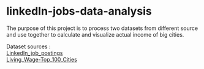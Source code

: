 # linkedIn-jobs-data-analysis
The purpose of this project is to process two datasets from different source and use together to calculate and visualize actual income of big cities.<br>

Dataset sources :<br>
[LinkedIn_job_postings](https://www.kaggle.com/datasets/arshkon/linkedin-job-postings?resource=download) <br>
[Living_Wage-Top_100_Cities](https://www.kaggle.com/datasets/brandonconrady/living-wage-top-100-cities) <br>
